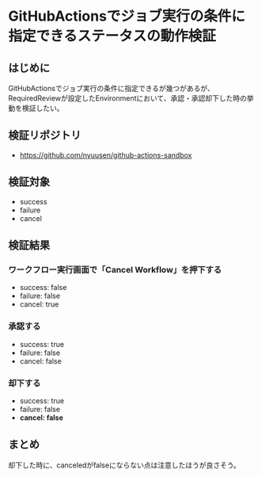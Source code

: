 # GitHubActionsでジョブ実行の条件に指定できるステータスの動作検証

## はじめに

GitHubActionsでジョブ実行の条件に指定できるが幾つがあるが、RequiredReviewが設定したEnvironmentにおいて、承認・承認却下した時の挙動を検証したい。

## 検証リポジトリ

- https://github.com/nyuusen/github-actions-sandbox

## 検証対象

- success
- failure
- cancel

## 検証結果

### ワークフロー実行画面で「Cancel Workflow」を押下する

- success: false
- failure: false
- cancel: true

### 承認する

- success: true
- failure: false
- cancel: false

### 却下する

- success: true
- failure: false
- **cancel: false**

## まとめ

却下した時に、canceledがfalseにならない点は注意したほうが良さそう。